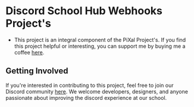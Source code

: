 # Discord School Hub Webhooks Project's
 - This project is an integral component of the PiXal Project's. If you find this project helpful or interesting, you can support me by buying me a coffee [here](https://www.buymeacoffee.com/plai).

## Getting Involved
If you're interested in contributing to this project, feel free to join our Discord community [here](https://discord.gg/E5NXQuJPgf). We welcome developers, designers, and anyone passionate about improving the discord experience at our school.
